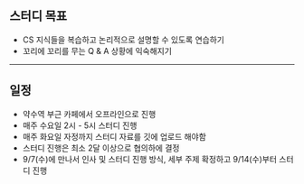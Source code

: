 ## 스터디 목표

- CS 지식들을 복습하고 논리적으로 설명할 수 있도록 연습하기
- 꼬리에 꼬리를 무는 Q & A 상황에 익숙해지기

---

## 일정

- 약수역 부근 카페에서 오프라인으로 진행
- 매주 수요일 2시 - 5시 스터디 진행
- 매주 화요일 자정까지 스터디 자료를 깃에 업로드 해야함
- 스터디 진행은 최소 2달 이상으로 협의하에 결정
- 9/7(수)에 만나서 인사 및 스터디 진행 방식, 세부 주제 확정하고 9/14(수)부터 스터디 진행
